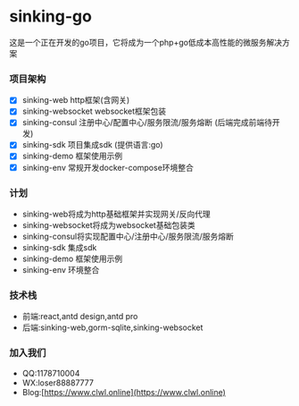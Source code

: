 # sinking-go

这是一个正在开发的go项目，它将成为一个php+go低成本高性能的微服务解决方案

### 项目架构

- [x] sinking-web http框架(含网关)
- [x] sinking-websocket websocket框架包装
- [x] sinking-consul 注册中心/配置中心/服务限流/服务熔断 (后端完成前端待开发)
- [x] sinking-sdk 项目集成sdk (提供语言:go)
- [x] sinking-demo 框架使用示例
- [x] sinking-env 常规开发docker-compose环境整合

### 计划

- sinking-web将成为http基础框架并实现网关/反向代理
- sinking-websocket将成为websocket基础包装类
- sinking-consul将实现配置中心/注册中心/服务限流/服务熔断
- sinking-sdk 集成sdk
- sinking-demo 框架使用示例
- sinking-env 环境整合

### 技术栈

- 前端:react,antd design,antd pro
- 后端:sinking-web,gorm-sqlite,sinking-websocket

### 加入我们

- QQ:1178710004
- WX:loser88887777
- Blog:[https://www.clwl.online](https://www.clwl.online)

